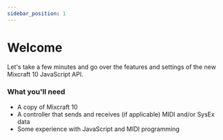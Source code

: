 ```yaml
---
sidebar_position: 1
---
```


# Welcome

Let's take a few minutes and go over the features and settings of the new Mixcraft 10 JavaScript API.

### What you'll need

- A copy of Mixcraft 10
- A controller that sends and receives (if applicable) MIDI and/or SysEx data
- Some experience with JavaScript and MIDI programming

